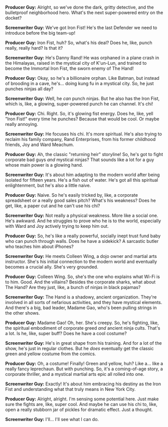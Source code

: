 **Producer Guy:** Alright, so we've done the dark, gritty detective, and the bulletproof neighborhood hero. What's the next super-powered entry on the docket?

**Screenwriter Guy:** We've got Iron Fist! He's the last Defender we need to introduce before the big team-up!

**Producer Guy:** Iron Fist, huh? So, what's his deal? Does he, like, punch really, really hard? Is that it?

**Screenwriter Guy:** He's Danny Rand! He was orphaned in a plane crash in the Himalayas, raised in the mystical city of K'un-Lun, and trained to become the Immortal Iron Fist, the sworn enemy of The Hand!

**Producer Guy:** Okay, so he's a billionaire orphan. Like Batman, but instead of brooding in a cave, he's... doing kung fu in a mystical city. So, he just punches ninjas all day?

**Screenwriter Guy:** Well, he *can* punch ninjas. But he also has the Iron Fist, which is, like, a glowing, super-powered punch he can channel. It's chi!

**Producer Guy:** Chi. Right. So, it's glowing fist energy. Does he, like, yell "Iron Fist!" every time he punches? Because that would be cool. Or maybe really annoying.

**Screenwriter Guy:** He focuses his chi. It's more spiritual. He's also trying to reclaim his family company, Rand Enterprises, from his former childhood friends, Joy and Ward Meachum.

**Producer Guy:** Ah, the classic "returning heir" storyline! So, he's got to fight corporate bad guys *and* mystical ninjas? That sounds like a lot for a guy whose main power is a glowing hand.

**Screenwriter Guy:** It's about him adapting to the modern world after being isolated for fifteen years. He's a fish out of water. He's got all this spiritual enlightenment, but he's also a little naive.

**Producer Guy:** Naive. So he's easily tricked by, like, a corporate spreadsheet or a really good sales pitch? What's his weakness? Does he get, like, a paper cut and he can't use his chi?

**Screenwriter Guy:** Not really a physical weakness. More like a social one. He's awkward. And he struggles to prove who he is to the world, especially with Ward and Joy actively trying to keep him out.

**Producer Guy:** So, he's like a really powerful, socially inept trust fund baby who can punch through walls. Does he have a sidekick? A sarcastic butler who teaches him about iPhones?

**Screenwriter Guy:** He meets Colleen Wing, a dojo owner and martial arts instructor. She's his initial connection to the modern world and eventually becomes a crucial ally. She's very grounded.

**Producer Guy:** Colleen Wing. So, she's the one who explains what Wi-Fi is to him. Good. And the villains? Besides the corporate sharks, what about The Hand? Are they just, like, a bunch of ninjas in black pajamas?

**Screenwriter Guy:** The Hand is a shadowy, ancient organization. They're involved in all sorts of nefarious activities, and they have mystical elements. And there's a big, bad leader, Madame Gao, who's been pulling strings in the other shows.

**Producer Guy:** Madame Gao! Oh, her. She's creepy. So, he's fighting, like, the spiritual embodiment of corporate greed *and* ancient ninja cults. That's a lot. Is he, like, super buff? Does he have a cool costume?

**Screenwriter Guy:** He's in great shape from his training. And for a lot of the show, he's just in regular clothes. But he *does* eventually get the classic green and yellow costume from the comics.

**Producer Guy:** Oh, a costume! Finally! Green and yellow, huh? Like a... like a really fancy leprechaun. But with punching. So, it's a coming-of-age story, a corporate thriller, and a mystical martial arts epic all rolled into one.

**Screenwriter Guy:** Exactly! It's about him embracing his destiny as the Iron Fist and understanding what that truly means in New York City.

**Producer Guy:** Alright, alright. I'm sensing some potential here. Just make sure the fights are, like, super cool. And maybe he can use his chi to, like, open a really stubborn jar of pickles for dramatic effect. Just a thought.

**Screenwriter Guy:** I'll... I'll see what I can do.
